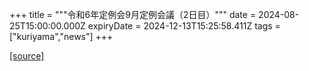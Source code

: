 +++
title = """令和6年定例会9月定例会議（2日目）"""
date = 2024-08-25T15:00:00.000Z
expiryDate = 2024-12-13T15:25:58.411Z
tags = ["kuriyama","news"]
+++


[[source]](https://www.town.kuriyama.hokkaido.jp/site/gikai/28615.html)
